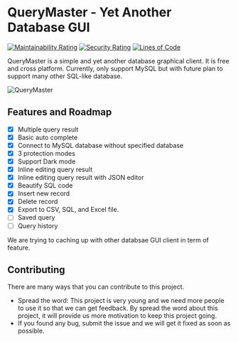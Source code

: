# QueryMaster - Yet Another Database GUI

[![Maintainability Rating](https://sonarcloud.io/api/project_badges/measure?project=invisal_query-master&metric=sqale_rating)](https://sonarcloud.io/summary/new_code?id=invisal_query-master) [![Security Rating](https://sonarcloud.io/api/project_badges/measure?project=invisal_query-master&metric=security_rating)](https://sonarcloud.io/summary/new_code?id=invisal_query-master)
[![Lines of Code](https://sonarcloud.io/api/project_badges/measure?project=invisal_query-master&metric=ncloc)](https://sonarcloud.io/summary/new_code?id=invisal_query-master)

QueryMaster is a simple and yet another database graphical client. It is free and cross platform. Currently, only support MySQL but with future plan to support many other SQL-like database.


![QueryMaster](https://i.ibb.co/6ybwWYy/animated2.gif)

## Features and Roadmap

- [x] Multiple query result
- [x] Basic auto complete
- [x] Connect to MySQL database without specified database
- [x] 3 protection modes
- [x] Support Dark mode
- [x] Inline editing query result
- [x] Inline editing query result with JSON editor
- [x] Beautify SQL code
- [x] Insert new record
- [x] Delete record
- [x] Export to CSV, SQL, and Excel file.
- [ ] Saved query
- [ ] Query history

We are trying to caching up with other databsae GUI client in term of feature.

## Contributing

There are many ways that you can contribute to this project.

- Spread the word: This project is very young and we need more people to use it so that we can get feedback. By spread the word about this project, it will provide us more motivation to keep this project going.
- If you found any bug, submit the issue and we will get it fixed as soon as possible.
